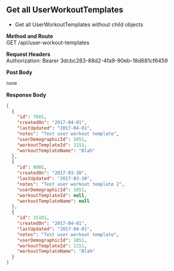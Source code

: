 Get all UserWorkoutTemplates
---
* Get all UserWorkoutTemplates without child objects

**Method and Route**\
GET /api/user-workout-templates

**Request Headers**\
Authorization: Bearer 3dcbc283-88d2-4fa9-90eb-18d681cf6459

**Post Body**
```javascript
none
```

**Response Body**
```json
[
  {
    "id": 7601,
    "createdOn": "2017-04-01",
    "lastUpdated": "2017-04-01",
    "notes": "Test user workout template",
    "userDemographicId": 1051,
    "workoutTemplateId": 1151,
    "workoutTemplateName": "Blah"
  },
  {
    "id": 8001,
    "createdOn": "2017-03-30",
    "lastUpdated": "2017-03-30",
    "notes": "Test user workout template 2",
    "userDemographicId": 1051,
    "workoutTemplateId": null,
    "workoutTemplateName": null
  },
  {
    "id": 15101,
    "createdOn": "2017-04-01",
    "lastUpdated": "2017-04-01",
    "notes": "Test user workout template",
    "userDemographicId": 1051,
    "workoutTemplateId": 1151,
    "workoutTemplateName": "Blah"
  }
]
```
